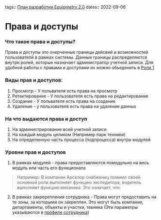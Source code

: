 tags:: [План разработки Equipmetry 2.0](../План%20разработки%20Equipmetry%202.0.md)
dates:: 2022-09-06

# Права и доступы

### Что такое права и доступы?
Права и доступы это очерченные границы дейсвий и возможностей пользователй в рамках системы. Данные границы распределяются внутри ролей, которые назначает администратор учетной записи. Для удобной работы с правами и доступами их можно обьеденить в [Роли 1](Роли%201.md)

### Виды прав и доступов:
1. Просмотр - У польвателя есть права на просмотр
2. Ретактирование - У пользователя есть права на редактирование
3. Создание - У польвателя есть права на создание 
4. Удаление - у пользователя есть права на удаление данных


### На что выдаются права и доступ
1. На администрирование всей учетной записи
2. На каждый модуль целиком (Например парк техники)
3. На определенную часть процесса (подпроцесса) внутри модулей


### Уровни прав и доступов
1. В рамках модулей - права предоставляются помодульно на весь модуль или часть его функционала
> Например: В компании Арселор снабженец помимо своей основной роли выполняет функцию экспедитора, водитель выполняет функцию механика. 
Это означает, что: 
2. В рамках закререпления сотрудника - Права могут предоставить на те зоны, за которыми он закреплен. Это могут быть компании, департаменты, объекты и участки, техника  (Эти параметры указываются в [профиле сотрудника](профиль%20сотрудника))